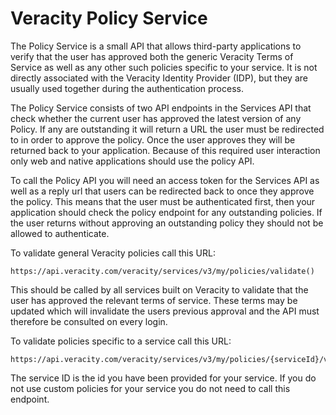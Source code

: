 # Veracity Policy Service
The Policy Service is a small API that allows third-party applications to verify that the user has approved both the generic Veracity Terms of Service as well as any other such policies specific to your service. It is not directly associated with the Veracity Identity Provider (IDP), but they are usually used together during the authentication process.

The Policy Service consists of two API endpoints in the Services API that check whether the current user has approved the latest version of any Policy. If any are outstanding it will return a URL the user must be redirected to in order to approve the policy. Once the user approves they will be returned back to your application. Because of this required user interaction only web and native applications should use the policy API.

To call the Policy API you will need an access token for the Services API as well as a reply url that users can be redirected back to once they approve the policy. This means that the user must be authenticated first, then your application should check the policy endpoint for any outstanding policies. If the user returns without approving an outstanding policy they should not be allowed to authenticate.

To validate general Veracity policies call this URL:
```url
https://api.veracity.com/veracity/services/v3/my/policies/validate()
```
This should be called by all services built on Veracity to validate that the user has approved the relevant terms of service. These terms may be updated which will invalidate the users previous approval and the API must therefore be consulted on every login.

To validate policies specific to a service call this URL:
```url
https://api.veracity.com/veracity/services/v3/my/policies/{serviceId}/validate()
```
The service ID is the id you have been provided for your service. If you do not use custom policies for your service you do not need to call this endpoint.
